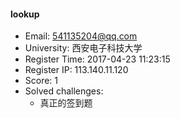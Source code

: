 #### lookup  

* Email: 541135204@qq.com  
* University: 西安电子科技大学  
* Register Time: 2017-04-23 11:23:15  
* Register IP: 113.140.11.120  
* Score: 1  
* Solved challenges: 
  * 真正的签到题  
